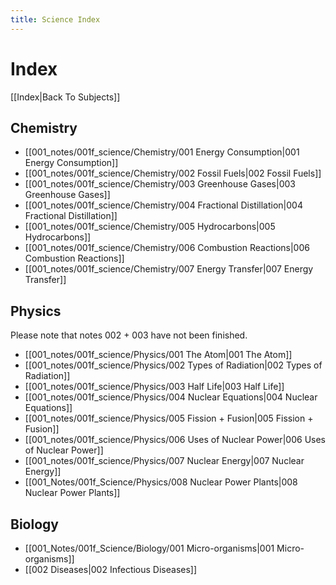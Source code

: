```yaml
---
title: Science Index
---
```

# Index
[[Index|Back To Subjects]]

## Chemistry

- [[001_notes/001f_science/Chemistry/001 Energy Consumption|001 Energy Consumption]]
- [[001_notes/001f_science/Chemistry/002 Fossil Fuels|002 Fossil Fuels]]
- [[001_notes/001f_science/Chemistry/003 Greenhouse Gases|003 Greenhouse Gases]]
- [[001_notes/001f_science/Chemistry/004 Fractional Distillation|004 Fractional Distillation]]
- [[001_notes/001f_science/Chemistry/005 Hydrocarbons|005 Hydrocarbons]]
- [[001_notes/001f_science/Chemistry/006 Combustion Reactions|006 Combustion Reactions]]
- [[001_notes/001f_science/Chemistry/007 Energy Transfer|007 Energy Transfer]]


## Physics
Please note that notes 002 + 003 have not been finished.
- [[001_notes/001f_science/Physics/001 The Atom|001 The Atom]]
- [[001_notes/001f_science/Physics/002 Types of Radiation|002 Types of Radiation]]
- [[001_notes/001f_science/Physics/003 Half Life|003 Half Life]]
- [[001_notes/001f_science/Physics/004 Nuclear Equations|004 Nuclear Equations]]
- [[001_notes/001f_science/Physics/005 Fission + Fusion|005 Fission + Fusion]]
- [[001_notes/001f_science/Physics/006 Uses of Nuclear Power|006 Uses of Nuclear Power]]
- [[001_notes/001f_science/Physics/007 Nuclear Energy|007 Nuclear Energy]]
- [[001_Notes/001f_Science/Physics/008 Nuclear Power Plants|008 Nuclear Power Plants]]

## Biology
- [[001_Notes/001f_Science/Biology/001 Micro-organisms|001 Micro-organisms]]
- [[002 Diseases|002 Infectious Diseases]]


